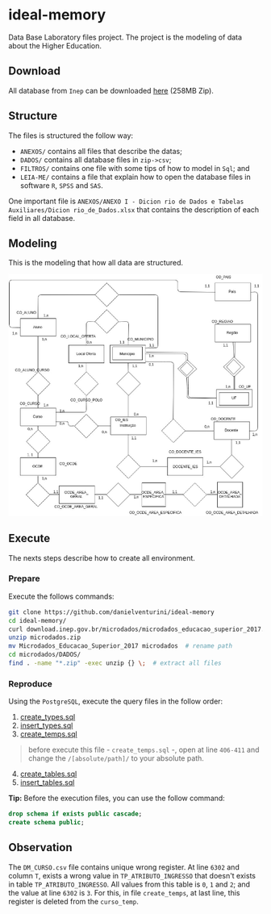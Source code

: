 # ideal-memory
Data Base Laboratory files project. The project is the modeling of data about the Higher Education.

## Download
All database from `Inep` can be downloaded [here](download.inep.gov.br/microdados/microdados_educacao_superior_2017.zip) (258MB Zip).

## Structure
The files is structured the follow way:
 - `ANEXOS/` contains all files that describe the datas;
 - `DADOS/` contains all database files in `zip->csv`;
 - `FILTROS/` contains one file with some tips of how to model in `Sql`; and
 - `LEIA-ME/` contains a file that explain how to open the database files in software `R`, `SPSS` and `SAS`.

One important file is `ANEXOS/ANEXO I - Dicion rio de Dados e Tabelas Auxiliares/Dicion rio_de_Dados.xlsx` that contains the description of each field in all database.

## Modeling
This is the modeling that how all data are structured.

![Diagram](https://raw.githubusercontent.com/DanielVenturini/ideal-memory/master/diagram.jpeg)

## Execute
The nexts steps describe how to create all environment.

### Prepare
Execute the follows commands:

```bash
git clone https://github.com/danielventurini/ideal-memory
cd ideal-memory/
curl download.inep.gov.br/microdados/microdados_educacao_superior_2017.zip --output microdados.zip
unzip microdados.zip
mv Microdados_Educacao_Superior_2017 microdados  # rename path
cd microdados/DADOS/
find . -name "*.zip" -exec unzip {} \;	# extract all files
```

### Reproduce
Using the `PostgreSQL`, execute the query files in the follow order:

1. [create_types.sql](https://raw.githubusercontent.com/DanielVenturini/ideal-memory/master/create_types.sql)
2. [insert_types.sql](https://raw.githubusercontent.com/DanielVenturini/ideal-memory/master/insert_types.sql)
3.  [create_temps.sql](https://raw.githubusercontent.com/DanielVenturini/ideal-memory/master/create_temps.sql)
> before execute this file  - `create_temps.sql` -, open at line `406-411` and change the `/[absolute/path]/` to your absolute path.
4. [create_tables.sql](https://raw.githubusercontent.com/DanielVenturini/ideal-memory/master/create_tables.sql)
5. [insert_tables.sql](https://raw.githubusercontent.com/DanielVenturini/ideal-memory/master/insert_tables.sql)

**Tip:** Before the execution files, you can use the follow command:

```SQL
drop schema if exists public cascade;
create schema public;
```

## Observation
The `DM_CURSO.csv` file contains unique wrong register. At line `6302` and column `T`, exists a wrong value in `TP_ATRIBUTO_INGRESSO` that doesn't exists in table `TP_ATRIBUTO_INGRESSO`. All values from this table is `0`, `1` and `2`; and the value at line `6302` is `3`. For this, in file `create_temps`, at last line, this register is deleted from the `curso_temp`.
